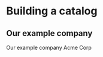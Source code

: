 # Building a catalog #

## Our example company ##

Our example company Acme Corp

<div hidden>
```
@startuml ch2-organigram
!include <awslib/AWSCommon>
!include <awslib/AWSSimplified.puml>
!include <awslib/Compute/all.puml>
!include <awslib/mobile/all.puml>
!include <awslib/general/all.puml>
!include <awslib/GroupIcons/all.puml>

package non-technical {
  Users(management,"Management","management@acme.corp")
  Users(accounting,"Accounting","Accounting@acme.corp")
  Users(hr,"Human Resources","hr@acme.corp")
}

package dev {
  Users(mobiledev,"Mobile","dev.mobile@acme.corp")
  Users(frontenddev,"Frontend","dev.frontend@acme.corp")
  Users(backenddev,"Backend","dev.backend@acme.corp")
}

package operations {
  Users(opdba,"Database Administrators","op.dba@acme.corp")
  Users(opsys,"System Administrators","op.sys@acme.corp")
}

management -[hidden]r- accounting
accounting -[hidden]r- hr
management -[hidden]d- mobiledev
mobiledev -[hidden]r- frontenddev
frontenddev -[hidden]r- backenddev
opdba -[hidden]r- opsys

@enduml
```
</div>

![architecture example](ch2-organigram.svg)

## Organization skeleton ##

We create a skeleton for our organization. Ideally the group/users would come from ingestion of the corporate identity management software. Note the Location Kind to target different catalog files. We point for individual catalog files for each team as well as a domain specific file that we will use as a basis for the rest of our workshop. We could technically fill the (mandatory) children field of our organization but it is easier to use the parent field of the sub groups.

```
apiVersion: backstage.io/v1alpha1
kind: Group
metadata:
  name: acmecorp
  title: ACME corp
spec:
  type: organization
  children: []
---
apiVersion: backstage.io/v1alpha1
kind: Location
metadata:
  name: teams
spec:
  targets:
    - ./teams/dev/catalog-info.yaml
    - ./teams/operations/catalog-info.yaml
    - ./domains/catalog-info.yaml
```

## Our example architecture ##

Here is an examples of the architecture of our webshop.

<div hidden>
```
@startuml ch2-architecture-diagram
!include <awslib/AWSCommon>
!include <awslib/AWSSimplified.puml>
!include <awslib/Compute/all.puml>
!include <awslib/mobile/all.puml>
!include <awslib/general/all.puml>

'skinparam linetype ortho

Users(Users, "Users", "")
Mobile(MobileApp, "Mobile App", "")
Client(Browser, "Web Browser", "")
GenericDatabase(AccountDB, "Account DB", "")
GenericDatabase(InventoryDB, "Inventory DB", "")
GenericDatabase(SaleDB, "Sale DB", "")
GenericDatabase(ShippingDB, "Shipping DB", "")
ECSContainer1(WebApp, "Web frontend", "")
APIGateway(APIgw, "API Gateway", "")
LambdaLambdaFunction(Accountsvc, "Account Service", "")
LambdaLambdaFunction(Inventorysvc, "Inventory Service", "")
LambdaLambdaFunction(Shippingsvc, "Shipping Service", "")
ECSContainer1(Salesvc, "Sale Service", "")

MobileApp -[hidden]r- Browser
APIgw -[hidden]r- WebApp
Accountsvc -[hidden]r- Inventorysvc
Inventorysvc -[hidden]r- Salesvc
Salesvc -[hidden]r- Shippingsvc
AccountDB -[hidden]r- InventoryDB
InventoryDB -[hidden]r- SaleDB
SaleDB -[hidden]r- ShippingDB

Users -- MobileApp
Users -- Browser
MobileApp -- APIgw
Browser -- WebApp
APIgw -- Accountsvc
WebApp -- Accountsvc
APIgw -- Inventorysvc
WebApp -- Inventorysvc
APIgw -- Salesvc
WebApp -- Salesvc
APIgw -- Shippingsvc
WebApp -- Shippingsvc
Accountsvc -- AccountDB
Inventorysvc -- InventoryDB
Shippingsvc -- ShippingDB
Salesvc -- SaleDB

@enduml
```
</div>

![architecture example](ch2-architecture-diagram.svg)

## Identifying components and resources ##

End users and Browser are not software entities of our webshop product, we will ignore them in the next parts.
DB and amazon api gateway are resources, as the code is not managed by a development team.
All others entities are components.

<div hidden>
```
@startuml ch2-components-resources
!include <awslib/AWSCommon>
!include <awslib/Compute/all.puml>
!include <awslib/mobile/all.puml>
!include <awslib/general/all.puml>

'skinparam linetype ortho

Users(Users, "Users", "")
Mobile(MobileApp, "Mobile App", "Component")
Client(Browser, "Web Browser", "")
GenericDatabase(AccountDB, "Account DB", "Resource")
GenericDatabase(InventoryDB, "Inventory DB", "Resource")
GenericDatabase(SaleDB, "Sale DB", "Resource")
GenericDatabase(ShippingDB, "Shipping DB", "Resource")
ECSContainer1(WebApp, "Web frontend", "Component")
APIGateway(APIgw, "API Gateway", "Resource")
LambdaLambdaFunction(Accountsvc, "Account Service", "Component")
LambdaLambdaFunction(Inventorysvc, "Inventory Service", "Component")
LambdaLambdaFunction(Shippingsvc, "Shipping Service", "Component")
ECSContainer1(Salesvc, "Sale Service", "Component")

MobileApp -[hidden]r- Browser
APIgw -[hidden]r- WebApp
Accountsvc -[hidden]r- Inventorysvc
Inventorysvc -[hidden]r- Salesvc
Salesvc -[hidden]r- Shippingsvc
AccountDB -[hidden]r- InventoryDB
InventoryDB -[hidden]r- SaleDB
SaleDB -[hidden]r- ShippingDB

Users -- MobileApp
Users -- Browser
MobileApp -- APIgw
Browser -- WebApp
APIgw -- Accountsvc
WebApp -- Accountsvc
APIgw -- Inventorysvc
WebApp -- Inventorysvc
APIgw -- Salesvc
WebApp -- Salesvc
APIgw -- Shippingsvc
WebApp -- Shippingsvc
Accountsvc -- AccountDB
Inventorysvc -- InventoryDB
Shippingsvc -- ShippingDB
Salesvc -- SaleDB

@enduml
```
</div>

![architecture example](ch2-components-resources.svg)
 
## Creating our first Components ##

Types are dynamically expandable we'll make use of that to easily filter out compnents

```
apiVersion: backstage.io/v1alpha1
kind: Component
metadata:
  name: webapp
  title: Webshop Frontend
spec:
  type: website
  owner: frontend
```

```
apiVersion: backstage.io/v1alpha1
kind: Component
metadata:
  name: Accountsvc
  title: Account Service
spec:
  type: lambda-function
  owner: backend
```

## Creating our first resources ##

Here we will define our resources, here is an example of it.
Note that the owner is the backend team, who uses the resource, instead of the operationnal team (dba) that might do the operationnal management.

```
apiVersion: backstage.io/v1alpha1
kind: Resource
metadata:
  name: AccountDB
  title: Account Database
spec:
  type: Postgresql-database
  owner: backend
```

## System and Domain ##

Our Domain will comprise the entire webshop. We can separate the Account, Inventory, Sale and Shipping logical functions as separate systems.

<div hidden>
```
@startuml ch2-system-domain
!include <awslib/AWSCommon>
!include <awslib/AWSSimplified.puml>
!include <awslib/Compute/all.puml>
!include <awslib/mobile/all.puml>
!include <awslib/general/all.puml>
!include <awslib/GroupIcons/all.puml>
!include <awslib/Storage/all.puml>
!include <awslib/ManagementAndGovernance/all.puml>
!include <awslib/CustomerEngagement/all.puml>
!include <awslib/MachineLearning/all.puml>
!include <awslib/NetworkingAndContentDelivery/all.puml>
!include <awslib/Database/all.puml>
!include <awslib/ApplicationIntegration/all.puml>

'skinparam linetype ortho

Package webShop {
  Mobile(MobileApp, "Mobile App", "Component")
  Package account {
    LambdaLambdaFunction(Accountsvc, "Account Service", "Component")
    GenericDatabase(AccountDB, "Account DB", "Resource")
  }
  Package inventory {
    LambdaLambdaFunction(Inventorysvc, "Inventory Service", "Component")
    GenericDatabase(InventoryDB, "Inventory DB", "Resource")
  }
  Package sale {
    ECSContainer1(Salesvc, "Sale Service", "Component")
    GenericDatabase(SaleDB, "Sale DB", "Resource")
  }
  Package shipping {
    LambdaLambdaFunction(Shippingsvc, "Shipping Service", "Component")
    GenericDatabase(ShippingDB, "Shipping DB", "Resource")
  }
  
  ECSContainer1(WebApp, "Web frontend", "Component")
  APIGateway(APIgw, "API Gateway", "Resource")
}

APIgw -[hidden]l- WebApp
Accountsvc -[hidden]r- Inventorysvc
Inventorysvc -[hidden]r- Salesvc
Salesvc -[hidden]r- Shippingsvc
AccountDB -[hidden]r- InventoryDB
InventoryDB -[hidden]r- SaleDB
SaleDB -[hidden]r- ShippingDB

MobileApp -- APIgw
Browser --- WebApp
APIgw -- Accountsvc
WebApp -- Accountsvc
APIgw -- Inventorysvc
WebApp -- Inventorysvc
APIgw -- Salesvc
WebApp -- Salesvc
APIgw -- Shippingsvc
WebApp -- Shippingsvc
Accountsvc -- AccountDB
Inventorysvc -- InventoryDB
Shippingsvc -- ShippingDB
Salesvc -- SaleDB

@enduml
```
</div>

![architecture example](ch2-system-domain.svg)

## Domain example ##

```
apiVersion: backstage.io/v1alpha1
kind: Domain
metadata:
  name: webshop
spec:
  owner: dev
```

## System example ##

```
apiVersion: backstage.io/v1alpha1
kind: System
metadata:
  name: mobile
spec:
  owner: mobile
```

